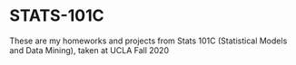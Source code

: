 # STATS-101C
These are my homeworks and projects from Stats 101C (Statistical Models and Data Mining), taken at UCLA Fall 2020
